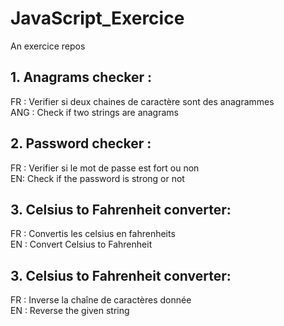 # JavaScript_Exercice
An exercice repos

## 1. Anagrams checker :
FR :  Verifier si deux chaines de caractère sont des anagrammes  
ANG : Check if two strings are anagrams

## 2. Password checker :
FR : Verifier si le mot de passe est fort ou non  
EN: Check if the password is strong or not 

## 3. Celsius to Fahrenheit converter:
FR : Convertis les celsius en fahrenheits  
EN : Convert Celsius to Fahrenheit

## 3. Celsius to Fahrenheit converter:
FR : Inverse la chaîne de caractères donnée    
EN : Reverse the given string